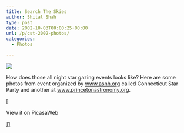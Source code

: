 ```yaml
---
title: Search The Skies
author: Shital Shah
type: post
date: 2002-10-03T00:00:25+00:00
url: /p/cst-2002-photos/
categories:
  - Photos

---
```

[<img src="/images/posts/2004/03/starparties.jpg" class="alignleft size-full" />][1]
  
How does those all night star gazing events looks like? Here are some photos from event organized by www.asnh.org called Connecticut Star Party and another at www.princetonastronomy.org. 

[
  
View it on PicasaWeb
  
][1]

 [1]: https://picasaweb.google.com/111712720654017421562/SearchTheSkies?authuser=0&feat=directlink